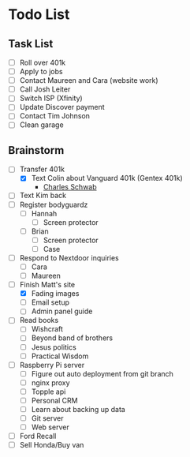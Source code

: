 # Todo List

## Task List

- [ ] Roll over 401k
- [ ] Apply to jobs
- [ ] Contact Maureen and Cara (website work)
- [ ] Call Josh Leiter
- [ ] Switch ISP (Xfinity)
- [ ] Update Discover payment
- [ ] Contact Tim Johnson
- [ ] Clean garage

## Brainstorm

- [ ] Transfer 401k
  - [x] Text Colin about Vanguard 401k (Gentex 401k)
    - [Charles Schwab](https://schwab.com)
- [ ] Text Kim back
- [ ] Register bodyguardz
  - [ ] Hannah
    - [ ] Screen protector
  - [ ] Brian
    - [ ] Screen protector
    - [ ] Case
- [ ] Respond to Nextdoor inquiries
  - [ ] Cara
  - [ ] Maureen
- [ ] Finish Matt's site
  - [x] Fading images
  - [ ] Email setup
  - [ ] Admin panel guide
- [ ] Read books
  - [ ] Wishcraft
  - [ ] Beyond band of brothers
  - [ ] Jesus politics
  - [ ] Practical Wisdom
- [ ] Raspberry Pi server
  - [ ] Figure out auto deployment from git branch
  - [ ] nginx proxy
  - [ ] Topple api
  - [ ] Personal CRM
  - [ ] Learn about backing up data
  - [ ] Git server
  - [ ] Web server
- [ ] Ford Recall
- [ ] Sell Honda/Buy van
